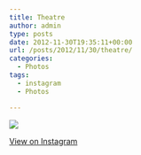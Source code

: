 ```yaml
---
title: Theatre
author: admin
type: posts
date: 2012-11-30T19:35:11+00:00
url: /posts/2012/11/30/theatre/
categories:
  - Photos
tags:
  - instagram
  - Photos

---
```

![][1]

<p class="view-instagram">
  <a href="http://instagr.am/p/SqemEfKlty/">View on Instagram</a>
</p>

 [1]: https://lobban.org/wordpress//HLIC/16f3aa4222caac2be154b6467f27d2e4.jpg